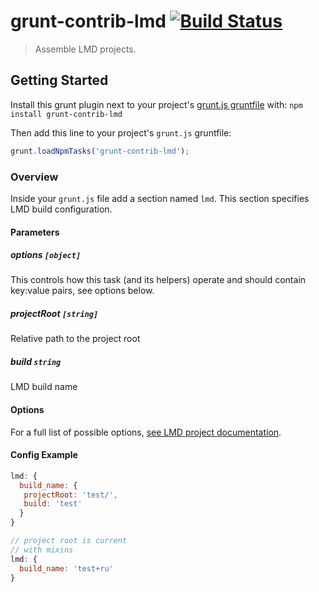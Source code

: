 # grunt-contrib-lmd [![Build Status](https://secure.travis-ci.org/azproduction/grunt-contrib-lmd.png?branch=master)](http://travis-ci.org/azproduction/grunt-contrib-lmd)

> Assemble LMD projects.

## Getting Started
Install this grunt plugin next to your project's [grunt.js gruntfile][getting_started] with: `npm install grunt-contrib-lmd`

Then add this line to your project's `grunt.js` gruntfile:

```javascript
grunt.loadNpmTasks('grunt-contrib-lmd');
```

[grunt]: https://github.com/gruntjs/grunt
[getting_started]: https://github.com/gruntjs/grunt/blob/master/docs/getting_started.md

### Overview

Inside your `grunt.js` file add a section named `lmd`. This section specifies LMD build configuration.

#### Parameters

##### options ```[object]```

This controls how this task (and its helpers) operate and should contain key:value pairs, see options below.

##### projectRoot ```[string]```

Relative path to the project root

##### build ```string```

LMD build name

#### Options

For a full list of possible options, [see LMD project documentation](https://github.com/azproduction/lmd).

#### Config Example

``` javascript
lmd: {
  build_name: {
   projectRoot: 'test/',
   build: 'test'
  }
}
```

``` javascript
// project root is current
// with mixins
lmd: {
  build_name: 'test+ru'
}
```